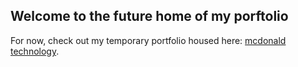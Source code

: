 ## Welcome to the future home of my porftolio

For now, check out my temporary portfolio housed here: [mcdonald technology](https://www.mcdonald.technology/search/label/Portfolio/).
